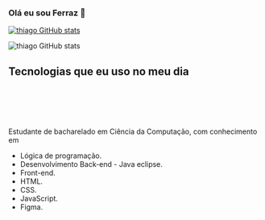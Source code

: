 ### Olá eu sou Ferraz 👋
[![thiago GitHub stats](https://img.shields.io/badge/LinkedIn-0077B5?style=for-the-badge&logo=linkedin&logoColor=white)](https://www.linkedin.com/in/thiago-ferraz-2b3593299/)

![thiago GitHub stats](https://github-readme-stats.vercel.app/api?username=Thiagoferrazlopes&show_icons=true&theme=tokyonight)


## Tecnologias que eu uso no meu dia 

<div style="display: inline_block"><br/>



<img align= "center" alt="" src="https://img.shields.io/badge/HTML5-E34F26?style=for-the-badge&logo=html5&logoColor=white"/>


<img align= "center" alt="" src="https://img.shields.io/badge/CSS-239120?&style=for-the-badge&logo=css3&logoColor=white"/>


<img align= "center" alt="" src="https://img.shields.io/badge/JavaScript-F7DF1E?style=for-the-badge&logo=javascript&logoColor=black"/>


<img align= "center" alt="" src="https://img.shields.io/badge/Java-ED8B00?style=for-the-badge&logo=openjdk&logoColor=white"/>

</div><br/>

##
Estudante de bacharelado em Ciência da Computação, com conhecimento em 
- Lógica de programação.
- Desenvolvimento Back-end - Java eclipse.
- Front-end. 
- HTML.
- CSS.
- JavaScript.
- Figma.
